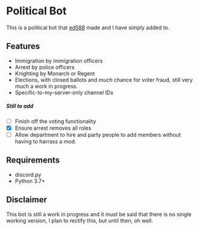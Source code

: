 # Political Bot
This is a political bot that [ed588](http://www.github.com/ed588) made and I have simply added to.

## Features
- Immigration by immigration officers
- Arrest by police officers
- Knighting by Monarch or Regent
- Elections, with closed ballots and *much* chance for voter fraud, still very much a work in progress.
- Specific-to-my-server-only channel IDs
##### Still to add
- [ ] Finish off the voting functionality
- [x] Ensure arrest removes all roles
- [ ] Allow department to hire and party people to add members without having to harrass a mod.

## Requirements
- discord.py
- Python 3.7+

## Disclaimer
This bot is still a work in progress and it must be said that there is no single working version, 
I plan to rectify this, but until then, oh well.
